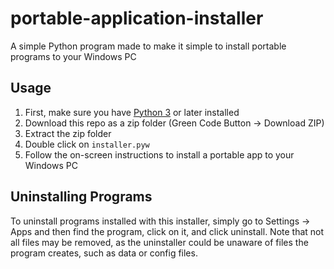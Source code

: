 # portable-application-installer
A simple Python program made to make it simple to install portable programs to your Windows PC

## Usage
1. First, make sure you have [Python 3](https://www.python.org/downloads/) or later installed
2. Download this repo as a zip folder (Green Code Button -> Download ZIP)
3. Extract the zip folder
4. Double click on `installer.pyw`
5. Follow the on-screen instructions to install a portable app to your Windows PC

## Uninstalling Programs
To uninstall programs installed with this installer,
simply go to Settings -> Apps and then find the program, click on it, and click uninstall.
Note that not all files may be removed,
as the uninstaller could be unaware of files the program creates, such as data or config files.
